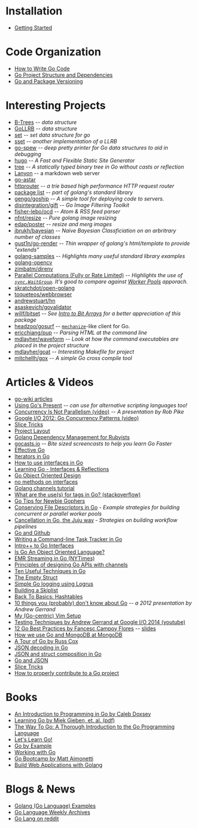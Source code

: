 Installation
============

* [Getting Started](http://golang.org/doc/code.html)

Code Organization
=================

* [How to Write Go Code](http://golang.org/doc/code.html)
* [Go Project Structure and Dependencies](http://zduck.com/2014/go-project-structure-and-dependencies/)
* [Go and Package Versioning](http://zduck.com/2014/go-and-package-versioning/)

Interesting Projects
====================

* [B-Trees](http://godoc.org/bitbucket.org/santucco/btree) -- _data structure_
* [GoLLRB](https://github.com/petar/GoLLRB) -- _data structure_
* [set](https://github.com/fatih/set) -- _set data structure for go_
* [sset](https://github.com/nes1983/sset) -- _another implementation of a LLRB_
* [go-spew](https://github.com/davecgh/go-spew) -- _deep pretty printer for Go data structures to aid in debugging_
* [hugo](https://github.com/spf13/hugo) -- _A Fast and Flexible Static Site Generator_
* [tree](https://github.com/natefinch/tree) -- _A statically typed binary tree in Go without casts or reflection_
* [Lanyon](https://github.com/mkaz/lanyon) -- a markdown web server
* [go-astar](https://github.com/beefsack/go-astar)
* [httprouter](http://godoc.org/github.com/julienschmidt/httprouter) -- _a trie based high performance HTTP request router_
* [package list](http://golang.org/pkg/container/list) -- _part of golang's standard library_
* [gengo/goship](https://github.com/gengo/goship) -- _A simple tool for deploying code to servers._
* [disintegration/gift](https://github.com/disintegration/gift) -- _Go Image Filtering Toolkit_
* [fisher-lebo/ocd](https://github.com/fisher-lebo/ocd) -- _Atom & RSS feed parser_
* [nfnt/resize](https://github.com/nfnt/resize) -- _Pure golang image resizing_
* [edap/poster](https://github.com/edap/poster) -- _resize and merg images_
* [jbrukh/bayesian](https://github.com/jbrukh/bayesian) -- _Naive Bayesian Classficiation on an arbritrary number of classes_
* [gust1n/go-render](https://github.com/gust1n/go-render) -- _Thin wrapper of golang's html/template to provide "extends"_
* [golang-samples](https://github.com/golang-samples) -- _Highlights many useful standard library examples_
* [golang-opencv](https://github.com/lazywei/go-opencv)
* [zimbatm/direnv](https://github.com/zimbatm/direnv)
* [Parallel Computations (Fully or Rate Limited)](https://gist.github.com/campoy/8874609) -- _Highlights the use of [`sync.WaitGroup`](http://golang.org/pkg/sync/). It's good to compare against [Worker Pools](https://gobyexample.com/worker-pools) apporach._
* [skratchdot/open-golang](https://github.com/skratchdot/open-golang)
* [toqueteos/webbrowser](https://github.com/toqueteos/webbrowser)
* [andrewstuart/hn](https://github.com/andrewstuart/hn)
* [asaskevich/govalidator](https://github.com/asaskevich/govalidator)
* [willf/bitset](https://github.com/willf/bitset) -- _See [Intro to Bit Arrays](http://www.mathcs.emory.edu/~cheung/Courses/255/Syllabus/1-C-intro/bit-array.html) for a better appreciation of this package_
* [headzoo/gosurf](https://github.com/headzoo/gosurf) -- [`mechanize`](https://metacpan.org/release/WWW-Mechanize)-like client for Go.
* [ericchiang/pup](https://github.com/ericchiang/pup) -- _Parsing HTML at the command line_
* [mdlayher/waveform](https://github.com/mdlayher/waveform) -- _Look at how the command executables are placed in the project structure_
* [mdlayher/goat](https://github.com/mdlayher/goat) -- _Interesting Makefile for project_
* [mitchellh/gox](https://github.com/mitchellh/gox) -- _A simple Go cross compile tool_

Articles & Videos
=================

* [go-wiki articles](https://code.google.com/p/go-wiki/wiki/Articles)
* [Using Go's Present](http://pythonadventures.wordpress.com/2014/02/14/using-gos-present-with-python-code-snippets/) -- _can use for alternative scripting languages too!_
* [Concurrency Is Not Parallelism (video)](http://www.youtube.com/watch?v=cN_DpYBzKso&list=WLv9WVNSQzfZux8uut7Tzfrg8InGixDGn5) -- _A presentation by Rob Pike_
* [Google I/O 2012: Go Concurrency Patterns (video)](http://www.youtube.com/watch?v=f6kdp27TYZs&list=WLv9WVNSQzfZux8uut7Tzfrg8InGixDGn5)
* [Slice Tricks](https://code.google.com/p/go-wiki/wiki/SliceTricks)
* [Project Layout](https://github.com/jmcvetta/golang-for-python-programmers/blob/master/source/layout.rst)
* [Golang Dependency Management for Rubyists](http://www.stovepipestudios.com/blog/2013/02/go-dependency-management.html)
* [gocasts.io](https://gocasts.io/) -- _Bite sized screencasts to help you learn Go Faster_
* [Effective Go](http://golang.org/doc/effective_go.html)
* [Iterators in Go](http://ewencp.org/blog/golang-iterators/)
* [How to use interfaces in Go](http://jordanorelli.tumblr.com/post/32665860244/how-to-use-interfaces-in-go)
* [Learning Go - Interfaces & Reflections](http://www.laktek.com/2012/02/13/learning-go-interfaces-reflections/)
* [Go Object Oriented Design](http://nathany.com/good/)
* [no methods on interfaces](http://gowithconfidence.tumblr.com/post/31735316104/interface-methods)
* [Golang channels tutorial](http://guzalexander.com/2013/12/06/golang-channels-tutorial.html)
* [What are the use(s) for tags in Go? (stackoverflow)](http://stackoverflow.com/questions/10858787/what-are-the-uses-for-tags-in-go)
* [Go Tips for Newbie Gophers](http://blog.natefinch.com/2014/03/go-tips-for-newbie-gophers.html?m=1)
* [Conserving File Descriptors in Go](http://burke.libbey.me/conserving-file-descriptors-in-go/) - _Example strategies for building concurrent or parallel worker pools_
* [Cancellation in Go, the Juju way](https://rogpeppe.wordpress.com/2014/03/15/cancellation-in-go-the-juju-way/) - _Strategies on building workflow pipelines_
* [Go and Github](http://blog.natefinch.com/2014/03/go-and-github.html)
* [Writing a Command-line Task Tracker in Go](http://takemikazuchi.github.io/2014/04/06/command-line-task-tracker-in-go/)
* [Intro++ to Go Interfaces](http://blog.natefinch.com/2014/05/intro-to-go-interfaces.html)
* [Is Go An Object Oriented Language?](http://spf13.com/post/is-go-object-oriented)
* [EMR Streaming in Go (NYTimes)](http://open.blogs.nytimes.com/2014/07/10/emr-streaming-in-go/?_php=true&_type=blogs&_r=0)
* [Principles of designing Go APIs with channels](https://inconshreveable.com/07-08-2014/principles-of-designing-go-apis-with-channels/)
* [Ten Useful Techniques in Go](http://arslan.io/ten-useful-techniques-in-go)
* [The Empty Struct](http://dave.cheney.net/2014/03/25/the-empty-struct)
* [Simple Go logging using Logrus](http://sergiotapia.me/simple-go-logging-using-logrus/)
* [Building a Skiplist](http://openmymind.net/Building-A-Skiplist/)
* [Back To Basics: Hashtables](http://openmymind.net/Back-To-Basics-Hashtables/)
* [10 things you (probably) don't know about Go](https://talks.golang.org/2012/10things.slide#1) -- _a 2012 presentation by Andrew Gerrand_
* [My (Go-centric) Vim Setup](http://0value.com/my-Go-centric-Vim-setup)
* [Testing Techniques by Andrew Gerrand at Google I/O 2014 (youtube)](https://www.youtube.com/watch?v=ndmB0bj7eyw)
* [12 Go Best Practices by Fancesc Campoy Flores](https://www.youtube.com/watch?v=8D3Vmm1BGoY) -- [slides](http://talks.golang.org/2013/bestpractices.slide#1)
* [How we use Go and MongoDB at MongoDB](https://www.youtube.com/watch?v=7BBBl8yeIw0#t=1912)
* [A Tour of Go by Russ Cox](http://research.swtch.com/gotour)
* [JSON decoding in Go](http://attilaolah.eu/2013/11/29/json-decoding-in-go/)
* [JSON and struct composition in Go](http://attilaolah.eu/2014/09/10/json-and-struct-composition-in-go/)
* [Go and JSON](https://eager.io/blog/go-and-json/)
* [Slice Tricks](https://code.google.com/p/go-wiki/wiki/SliceTricks)
* [How to properly contribute to a Go project](http://blog.charmes.net/2014/11/how-to-properly-contribute-to-go-project.html)

Books
=====

* [An Introduction to Programming in Go by Caleb Doxsey](http://www.golang-book.com/)
* [Learning Go by Miek Gieben, et. al. (pdf)](http://archive.miek.nl/files/go/Learning-Go-latest.pdf)
* [The Way To Go: A Thorough Introduction to the Go Programming Language](https://archive.org/details/TheWayToGo)
* [Let's Learn Go!](http://go-book.appspot.com/)
* [Go by Example](https://gobyexample.com/)
* [Working with Go](https://github.com/mkaz/working-with-go)
* [Go Bootcamp by Matt Aimonetti](http://www.golangbootcamp.com/book)
* [Build Web Applications with Golang](https://github.com/Unknwon/build-web-application-with-golang_EN)

Blogs & News
============

* [Golang (Go Language) Examples](http://golang-examples.tumblr.com/)
* [Go Language Weekly Archives](http://www.golangweekly.com/archive/)
* [Go Lang on reddit](http://www.reddit.com/r/golang)

